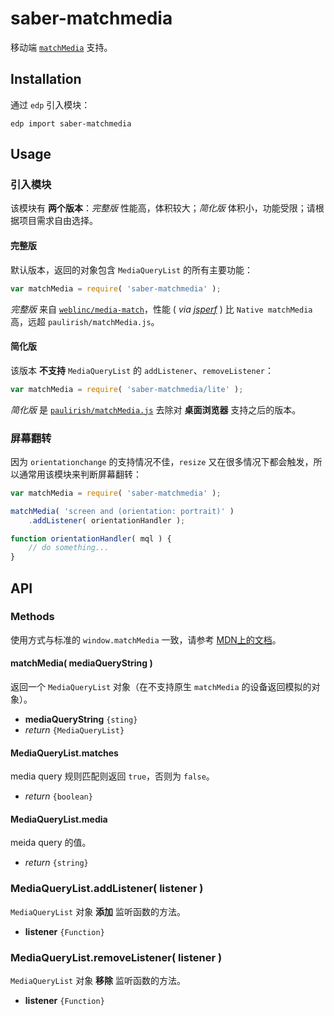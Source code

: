 # saber-matchmedia

移动端 [`matchMedia`](http://dev.w3.org/csswg/cssom-view/#dom-window-matchmedia) 支持。

## Installation

通过 `edp` 引入模块：

    edp import saber-matchmedia

## Usage

### 引入模块

该模块有 **两个版本**：*完整版* 性能高，体积较大；*简化版* 体积小，功能受限；请根据项目需求自由选择。

#### 完整版

默认版本，返回的对象包含 `MediaQueryList` 的所有主要功能：

```javascript
var matchMedia = require( 'saber-matchmedia' );
```

*完整版* 来自 [`weblinc/media-match`](https://github.com/weblinc/media-match)，性能 ( *via [jsperf](http://jsperf.com/matchmedia/11)* ) 比 `Native matchMedia` 高，远超 `paulirish/matchMedia.js`。

#### 简化版

该版本 **不支持** `MediaQueryList` 的 `addListener`、`removeListener`：

```javascript
var matchMedia = require( 'saber-matchmedia/lite' );
```

*简化版* 是 [`paulirish/matchMedia.js`](https://github.com/paulirish/matchMedia.js) 去除对 **桌面浏览器** 支持之后的版本。

### 屏幕翻转

因为 `orientationchange` 的支持情况不佳，`resize` 又在很多情况下都会触发，所以通常用该模块来判断屏幕翻转：

```javascript
var matchMedia = require( 'saber-matchmedia' );

matchMedia( 'screen and (orientation: portrait)' )
    .addListener( orientationHandler );

function orientationHandler( mql ) {
    // do something...
}
```

## API

### Methods

使用方式与标准的 `window.matchMedia` 一致，请参考 [MDN上的文档](https://developer.mozilla.org/en-US/docs/Web/API/Window.matchMedia)。

#### matchMedia( mediaQueryString )

返回一个 `MediaQueryList` 对象（在不支持原生 `matchMedia` 的设备返回模拟的对象）。

* **mediaQueryString** `{sting}`
* _return_ `{MediaQueryList}` 

#### MediaQueryList.matches

media query 规则匹配则返回 `true`，否则为 `false`。

* _return_ `{boolean}` 

#### MediaQueryList.media

meida query 的值。

* _return_ `{string}` 

### MediaQueryList.addListener( listener )

`MediaQueryList` 对象 **添加** 监听函数的方法。

* **listener** `{Function}`

### MediaQueryList.removeListener( listener )

`MediaQueryList` 对象 **移除** 监听函数的方法。

* **listener** `{Function}`
